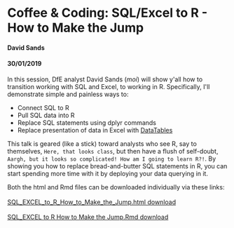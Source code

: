 # Coffee & Coding: SQL/Excel to R - How to Make the Jump

#### **David Sands**
#### **30/01/2019**

In this session, DfE analyst David Sands (*moi*) will show y'all how to transition working with SQL and Excel, to working in R. Specifically, I'll demonstrate simple and painless ways to:

 * Connect SQL to R
 * Pull SQL data into R
 * Replace SQL statements using dplyr commands
 * Replace presentation of data in Excel with [DataTables](https://rstudio.github.io/DT/)
 
 This talk is geared (like a stick) toward analysts who see R, say to themselves, `Here, that looks class`, but then have a flush of self-doubt, `Aargh, but it looks so complicated! How am I going to learn R?!`. 
 By showing you how to replace bread-and-butter SQL statements in R, you can start spending more time with it by deploying your data querying in it.
 
 Both the html and Rmd files can be downloaded individually via these links:
<br>
<br>
[SQL_EXCEL_to_R_How_to_Make_the_Jump.html download](https://minhaskamal.github.io/DownGit/#/home?url=https://github.com/departmentfortransport/coffee-and-coding/blob/master/All_materials/20190130_SQL_and_Excel_to_R/SQL_EXCEL_to_R_How_to_Make_the_Jump.html)
<br>
<br>
[SQL_EXCEL to R How to Make the Jump.Rmd download](https://minhaskamal.github.io/DownGit/#/home?url=https://github.com/departmentfortransport/coffee-and-coding/blob/master/All_materials/20190130_SQL_and_Excel_to_R/SQL_EXCEL%20to%20R%20How%20to%20Make%20the%20Jump.Rmd)
<br>
